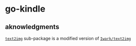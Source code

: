 # go-kindle

## aknowledgments

[`text2img`](./text2img/) sub-package is a modified version of [`Iwark/text2img`](https://github.com/Iwark/text2img)
